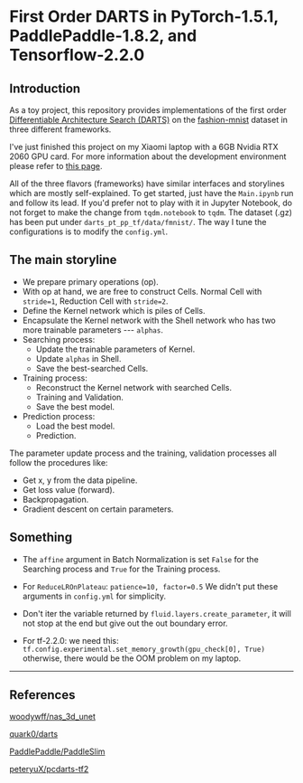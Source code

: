 # First Order DARTS in PyTorch-1.5.1, PaddlePaddle-1.8.2, and Tensorflow-2.2.0

## Introduction
As a toy project, this repository provides implementations of the first order [Differentiable Architecture Search (DARTS)](https://arxiv.org/abs/1806.09055) on the [fashion-mnist](https://github.com/zalandoresearch/fashion-mnist) dataset in three different frameworks.

I've just finished this project on my Xiaomi laptop with a 6GB Nvidia RTX 2060 GPU card. For more information about the development environment please refer to [this page](https://github.com/woodywff/dev-env-setup/blob/master/mi-laptop-rtx2060.md).

All of the three flavors (frameworks) have similar interfaces and storylines which are mostly self-explained.
To get started, just have the `Main.ipynb` run and follow its lead.
If you'd prefer not to play with it in Jupyter Notebook, do not forget to make the change from `tqdm.notebook` to `tqdm`.
The dataset (.gz) has been put under `darts_pt_pp_tf/data/fmnist/`.
The way I tune the configurations is to modify the `config.yml`.


## The main storyline
- We prepare primary operations (op).
- With op at hand, we are free to construct Cells. Normal Cell with `stride=1`, Reduction Cell with `stride=2`.
- Define the Kernel network which is piles of Cells.
- Encapsulate the Kernel network with the Shell network who has two more trainable parameters --- `alphas`.
- Searching process:
    - Update the trainable parameters of Kernel.
    - Update `alphas` in Shell.
    - Save the best-searched Cells.
- Training process:
    - Reconstruct the Kernel network with searched Cells.
    - Training and Validation.
    - Save the best model.
- Prediction process:
    - Load the best model.
    - Prediction.

The parameter update process and the training, validation processes all follow the procedures like:
- Get x, y from the data pipeline.
- Get loss value (forward).
- Backpropagation.
- Gradient descent on certain parameters.
    

## Something
- The `affine` argument in Batch Normalization is set `False` for the Searching process and `True` for the Training process.

- For `ReduceLROnPlateau`:
`patience=10, factor=0.5`
We didn't put these arguments in `config.yml` for simplicity.

- Don't iter the variable returned by `fluid.layers.create_parameter`, it will not stop at the end but give out the out boundary error.

- For tf-2.2.0:
we need this:
`tf.config.experimental.set_memory_growth(gpu_check[0], True)`
otherwise, there would be the OOM problem on my laptop.

---
## References
[woodywff/nas_3d_unet](https://github.com/woodywff/nas_3d_unet)

[quark0/darts](https://github.com/quark0/darts) 

[PaddlePaddle/PaddleSlim](https://github.com/PaddlePaddle/PaddleSlim)

[peteryuX/pcdarts-tf2](https://github.com/peteryuX/pcdarts-tf2)
